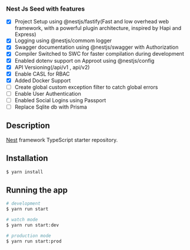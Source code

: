 ### Nest Js Seed with features

- [x] Project Setup using @nestjs/fastify(Fast and low overhead web framework, with a powerful plugin architecture, inspired by Hapi and Express)
- [x] Logging using @nestjs/commom logger
- [x] Swagger documentation using @nestjs/swagger with Authorization
- [x] Compiler Switched to SWC for faster compilation during development
- [x] Enabled dotenv support on Approot using @nestjs/config
- [x] API Versioning(/api/v1 , api/v2)
- [x] Enable CASL for RBAC
- [x] Added Docker Support
- [ ] Create global custom exception filter to catch global errors
- [ ] Enable User Authentication
- [ ] Enabled Social Logins using Passport
- [ ] Replace Sqlite db with Prisma

## Description

[Nest](https://github.com/nestjs/nest) framework TypeScript starter repository.

## Installation

```bash
$ yarn install
```

## Running the app

```bash
# development
$ yarn run start

# watch mode
$ yarn run start:dev

# production mode
$ yarn run start:prod
```
